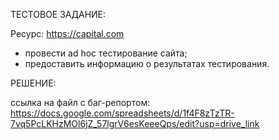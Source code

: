 ТЕСТОВОЕ ЗАДАНИЕ:

Pесурс: https://capital.com

- провести ad hoc тестирование сайта;
- предоставить информацию о результатах тестирования.

РЕШЕНИЕ:

ссылка на файл с баг-репортом: https://docs.google.com/spreadsheets/d/1f4F8zTzTR-7vq5PcLKHzMOl6jZ_57lgrV6esKeeeQps/edit?usp=drive_link
